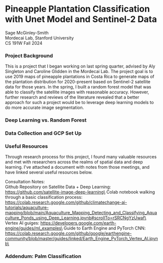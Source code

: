 # Pineapple Plantation Classification with Unet Model and Sentinel-2 Data 
Sage McGinley-Smith \
Mordecai Lab, Stanford University\
CS 191W Fall 2024

### Project Background
This is a project that I began working on last spring quarter, advised by Aly Singleton and Caroline Glidden in the Mordecai Lab. The project goal is to use 2019 maps of pineapple plantations in Costa Rica to generate maps of the plantation distribution for 2020-present based on Sentinel-2 satellite data for those years. In the spring, I built a random forest model that was able to classify the satellite images with reasonable accuracy. However, further research and reviews of the literature revealed that a better approach for such a project would be to leverage deep learning models to do more accurate image segmentation. 

### Deep Learning vs. Random Forest 

### Data Collection and GCP Set Up

### Useful Resources
Through research process for this project, I found many valuable resources and met with researchers across the realms of spatial data and deep learning. I've attached a document with notes from those meetings, and have linked several useful resources below. 

Consultation Notes: \
Github Repository on Satellite Data + Deep Learning: https://github.com/satellite-image-deep-learning\
Colab notebook walking through a basic classification process: https://colab.research.google.com/github/climatechange-ai-tutorials/aquaculture-mapping/blob/main/Aquaculture_Mapping_Detecting_and_Classifying_Aquaculture_Ponds_using_Deep_Learning.ipynb#scrollTo=rSRCNgYzUwaf\
Vertex AI guiges: https://developers.google.com/earth-engine/guides/ml_examples\
Guide to Earth Engine and PyTorch CNN: https://colab.research.google.com/github/google/earthengine-community/blob/master/guides/linked/Earth_Engine_PyTorch_Vertex_AI.ipynb\

### Addendum: Palm Classification

